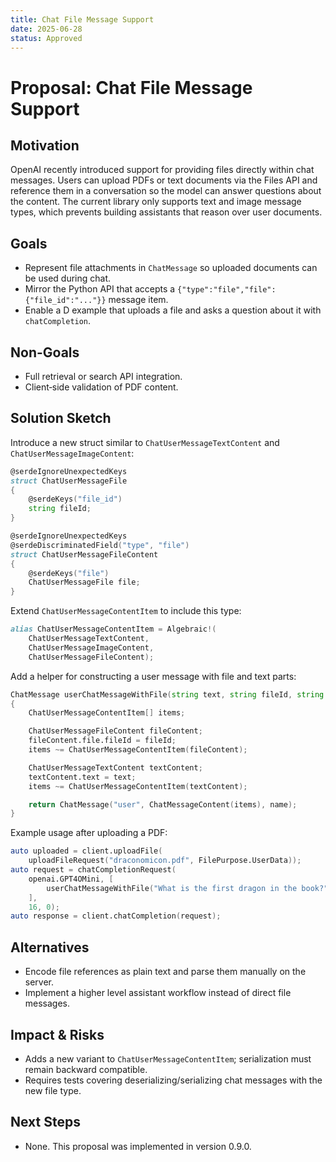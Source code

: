 ```yaml
---
title: Chat File Message Support
date: 2025-06-28
status: Approved
---
```


# Proposal: Chat File Message Support

## Motivation
OpenAI recently introduced support for providing files directly within chat messages. Users can upload PDFs or text documents via the Files API and reference them in a conversation so the model can answer questions about the content. The current library only supports text and image message types, which prevents building assistants that reason over user documents.

## Goals
- Represent file attachments in `ChatMessage` so uploaded documents can be used during chat.
- Mirror the Python API that accepts a `{"type":"file","file":{"file_id":"..."}}` message item.
- Enable a D example that uploads a file and asks a question about it with `chatCompletion`.

## Non-Goals
- Full retrieval or search API integration.
- Client‑side validation of PDF content.

## Solution Sketch
Introduce a new struct similar to `ChatUserMessageTextContent` and `ChatUserMessageImageContent`:

```d
@serdeIgnoreUnexpectedKeys
struct ChatUserMessageFile
{
    @serdeKeys("file_id")
    string fileId;
}

@serdeIgnoreUnexpectedKeys
@serdeDiscriminatedField("type", "file")
struct ChatUserMessageFileContent
{
    @serdeKeys("file")
    ChatUserMessageFile file;
}
```

Extend `ChatUserMessageContentItem` to include this type:

```d
alias ChatUserMessageContentItem = Algebraic!(
    ChatUserMessageTextContent,
    ChatUserMessageImageContent,
    ChatUserMessageFileContent);
```

Add a helper for constructing a user message with file and text parts:

```d
ChatMessage userChatMessageWithFile(string text, string fileId, string name = null)
{
    ChatUserMessageContentItem[] items;

    ChatUserMessageFileContent fileContent;
    fileContent.file.fileId = fileId;
    items ~= ChatUserMessageContentItem(fileContent);

    ChatUserMessageTextContent textContent;
    textContent.text = text;
    items ~= ChatUserMessageContentItem(textContent);

    return ChatMessage("user", ChatMessageContent(items), name);
}
```

Example usage after uploading a PDF:

```d
auto uploaded = client.uploadFile(
    uploadFileRequest("draconomicon.pdf", FilePurpose.UserData));
auto request = chatCompletionRequest(
    openai.GPT4OMini, [
        userChatMessageWithFile("What is the first dragon in the book?", uploaded.id)
    ],
    16, 0);
auto response = client.chatCompletion(request);
```

## Alternatives
- Encode file references as plain text and parse them manually on the server.
- Implement a higher level assistant workflow instead of direct file messages.

## Impact & Risks
- Adds a new variant to `ChatUserMessageContentItem`; serialization must remain backward compatible.
- Requires tests covering deserializing/serializing chat messages with the new file type.

## Next Steps
- None. This proposal was implemented in version 0.9.0.
